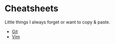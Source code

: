 # Cheatsheets
Little things I always forget or want to copy &amp; paste.

* [Git](content/git.md)
* [Vim](content/vim.md)